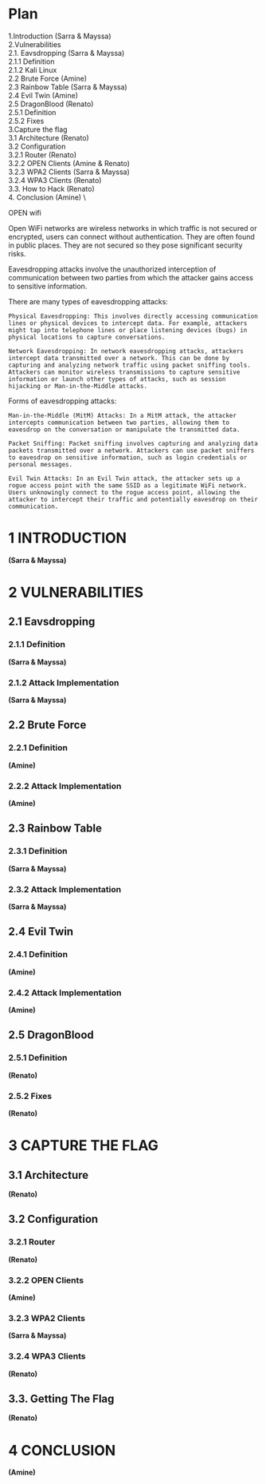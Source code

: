 # Plan 
1.Introduction (Sarra & Mayssa) \
2.Vulnerabilities \
2.1. Eavsdropping (Sarra & Mayssa) \
2.1.1 Definition \
2.1.2 Kali Linux \
2.2 Brute Force (Amine) \
2.3 Rainbow Table (Sarra & Mayssa) \
2.4 Evil Twin  (Amine) \
2.5 DragonBlood (Renato) \
2.5.1 Definition \
2.5.2 Fixes \
3.Capture the flag \
3.1 Architecture (Renato) \
3.2 Configuration \
3.2.1 Router (Renato) \
3.2.2 OPEN Clients (Amine & Renato) \
3.2.3 WPA2 Clients (Sarra & Mayssa) \
3.2.4 WPA3 Clients (Renato) \
3.3. How to Hack (Renato) \
4. Conclusion (Amine) \





OPEN wifi

Open WiFi networks are wireless networks in which traffic is not secured or encrypted, users can connect without authentication. They are often found in public places. They are not secured so they pose significant security risks.

Eavesdropping attacks involve the unauthorized interception of communication between two parties from which the attacker gains access to sensitive information.

There are many types of eavesdropping attacks:

    Physical Eavesdropping: This involves directly accessing communication lines or physical devices to intercept data. For example, attackers might tap into telephone lines or place listening devices (bugs) in physical locations to capture conversations.

    Network Eavesdropping: In network eavesdropping attacks, attackers intercept data transmitted over a network. This can be done by capturing and analyzing network traffic using packet sniffing tools. Attackers can monitor wireless transmissions to capture sensitive information or launch other types of attacks, such as session hijacking or Man-in-the-Middle attacks.
    
Forms of eavesdropping attacks: 

    Man-in-the-Middle (MitM) Attacks: In a MitM attack, the attacker intercepts communication between two parties, allowing them to eavesdrop on the conversation or manipulate the transmitted data.

    Packet Sniffing: Packet sniffing involves capturing and analyzing data packets transmitted over a network. Attackers can use packet sniffers to eavesdrop on sensitive information, such as login credentials or personal messages.

    Evil Twin Attacks: In an Evil Twin attack, the attacker sets up a rogue access point with the same SSID as a legitimate WiFi network. Users unknowingly connect to the rogue access point, allowing the attacker to intercept their traffic and potentially eavesdrop on their communication.


# 1 INTRODUCTION
**(Sarra & Mayssa)**

# 2 VULNERABILITIES
## 2.1 Eavsdropping
### 2.1.1 Definition
**(Sarra & Mayssa)**

### 2.1.2 Attack Implementation
**(Sarra & Mayssa)**

## 2.2 Brute Force
### 2.2.1 Definition
**(Amine)**

### 2.2.2 Attack Implementation
**(Amine)**

## 2.3 Rainbow Table
### 2.3.1 Definition
**(Sarra & Mayssa)**

### 2.3.2 Attack Implementation
**(Sarra & Mayssa)**

## 2.4 Evil Twin
### 2.4.1 Definition
**(Amine)**

### 2.4.2 Attack Implementation
**(Amine)**

## 2.5 DragonBlood
### 2.5.1 Definition
**(Renato)**

### 2.5.2 Fixes
**(Renato)**

# 3 CAPTURE THE FLAG
## 3.1 Architecture
**(Renato)**

## 3.2 Configuration
### 3.2.1 Router
**(Renato)**

### 3.2.2 OPEN Clients
**(Amine)**

### 3.2.3 WPA2 Clients
**(Sarra & Mayssa)**

### 3.2.4 WPA3 Clients
**(Renato)**

## 3.3. Getting The Flag
**(Renato)**

# 4 CONCLUSION
**(Amine)**